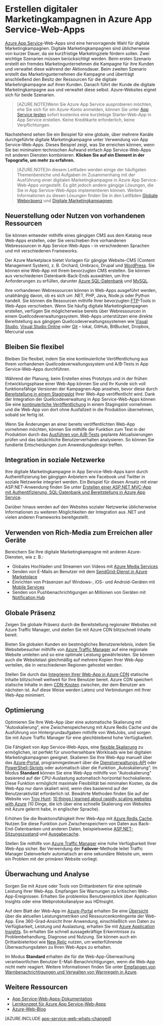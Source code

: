 <properties 
	pageTitle="Erstellen digitaler Marketingkampagnen in Azure App Service-Web-Apps" 
	description="Dieser Leitfaden bietet eine technische Übersicht über die Verwendung von Azure App Service-Web-Apps zum Erstellen von digitaler Marketingkampagnen. Dazu gehören die Bereitstellung, die Integration von sozialen Medien, Skalierungsstrategien und die Überwachung." 
	editor="jimbe" 
	manager="wpickett" 
	authors="cephalin" 
	services="app-service\web" 
	documentationCenter=""/>

<tags 
	ms.service="app-service-web" 
	ms.workload="web" 
	ms.tgt_pltfrm="na" 
	ms.devlang="na" 
	ms.topic="article" 
	ms.date="12/10/2015" 
	ms.author="cephalin"/>

# Erstellen digitaler Marketingkampagnen in Azure App Service-Web-Apps
[Azure App Service](http://go.microsoft.com/fwlink/?LinkId=529714)-Web-Apps sind eine hervorragende Wahl für digitale Marketingkampagnen. Digitale Marketingkampagnen sind üblicherweise von kurzer Dauer, da sie kurzfristige Marketingziele fördern sollen. Zwei wichtige Szenarien müssen berücksichtigt werden. Beim ersten Szenario erstellt ein fremdes Marketingunternehmen die Kampagne für ihre Kunden und verwaltet diese während der Aktionsdauer. Beim zweiten Szenario erstellt das Marketingunternehmen die Kampagne und überträgt anschließend den Besitz der Ressourcen für die digitale Marketingkampagne auf ihren Kunden. Danach führt der Kunde die digitale Marketingkampagne aus und verwaltet diese selbst. Azure-Websites eignet sich für beide Szenarien.

>[AZURE.NOTE]Wenn Sie Azure App Service ausprobieren möchten, ehe Sie sich für ein Azure-Konto anmelden, können Sie unter [App Service testen](http://go.microsoft.com/fwlink/?LinkId=523751) sofort kostenlos eine kurzlebige Starter-Web-App in App Service erstellen. Keine Kreditkarte erforderlich, keine Verpflichtungen.

Nachstehend sehen Sie ein Beispiel für eine globale, über mehrere Kanäle durchgeführte digitale Marketingkampagne unter Verwendung von App Service-Web-Apps. Dieses Beispiel zeigt, was Sie erreichen können, wenn Sie bei minimalem technischen Aufwand einfach App Service-Web-Apps mit anderen Diensten kombinieren. **Klicken Sie auf ein Element in der Topografie, um mehr zu erfahren.**

<object type="image/svg+xml" data="https://sidneyhcontent.blob.core.windows.net/documentation/digital-marketing-notitle.svg" width="100%" height="100%"></object>

> [AZURE.NOTE]In diesem Leitfaden werden einige der häufigsten Themenbereiche und Aufgaben im Zusammenhang mit der Ausführung einer digitalen Marketingkampagne in Azure App Service-Web-Apps vorgestellt. Es gibt jedoch andere gängige Lösungen, die Sie in App Service-Web-Apps implementieren können. Weitere Informationen zu diesen Lösungen finden Sie in den Leitfäden [Globale Webpräsenz](web-sites-global-web-presence-solution-overview.md) und [Digitale Marketingkampagnen](web-sites-business-application-solution-overview.md).

## Neuerstellung oder Nutzen von vorhandenen Ressourcen

Sie können entweder mithilfe eines gängigen CMS aus dem Katalog neue Web-Apps erstellen, oder Sie verschieben Ihre vorhandenen Webressourcen in App Service-Web-Apps – in verschiedenen Sprachen und mit verschiedenen Frameworks.

Der Azure Marketplace bietet Vorlagen für gängige Website-CMS (Content Management System), z. B. Orchard, Umbraco, Drupal und [WordPress]. Sie können eine Web-App mit Ihrem bevorzugten CMS erstellen. Sie können aus verschiedenen Datenbank-Back-Ends auswählen, um Ihre Anforderungen zu erfüllen, darunter [Azure SQL-Datenbank] und [MySQL].

Ihre vorhandenen Webressourcen können in Web-Apps ausgeführt werden, unabhängig davon, ob es sich um .NET, PHP, Java, Node.js oder Python handelt. Sie können die Ressourcen mithilfe Ihrer bevorzugten [FTP]-Tools in Web-Apps verschieben. Wenn Sie häufig digitale Marketingkampagnen erstellen, verfügen Sie möglicherweise bereits über Webressourcen in einem Quellcodeverwaltungssystem. Web-Apps unterstützen eine direkte Bereitstellung aus gängigen Quellcodeverwaltungssystemen wie [Visual Studio], [Visual Studio Online] oder [Git] – lokal, GitHub, BitBucket, Dropbox, Mercurial usw.

## Bleiben Sie flexibel

Bleiben Sie flexibel, indem Sie eine kontinuierliche Veröffentlichung aus Ihrem vorhandenen Quellcodeverwaltungssystem und A/B-Tests in App Service-Web-Apps durchführen.

Während der Planung, beim Erstellen eines Prototyps und in der frühen Entwicklungsphase einer Web-App können Sie und Ihr Kunde sich voll funktionsfähige Versionen der Kampagnen-App ansehen, bevor diese durch [Bereitstellung in einem Stagingslot] Ihrer Web-App veröffentlicht wird. Dank der Integration der Quellcodeverwaltung in App Service-Web-Apps können Sie eine [kontinuierliche Veröffentlichung] in einem Stagingslot vornehmen und die Web-App von dort ohne Ausfallzeit in die Produktion übernehmen, sobald sie fertig ist.

Wenn Sie Änderungen an einer bereits veröffentlichten Web-App vornehmen möchten, können Sie mithilfe der Funktion zum Test in der Produktion durch das [Ausführen von A/B-Tests] geplante Aktualisierungen prüfen und das tatsächliche Benutzerverhalten analysieren. So können Sie fundierte Entscheidungen zum Anwendungsdesign treffen.


## Integration in soziale Netzwerke

Ihre digitale Marketingkampagne in App Service-Web-Apps kann durch Authentifizierung bei gängigen Anbietern wie Facebook und Twitter in soziale Netzwerke integriert werden. Ein Beispiel für diesen Ansatz mit einer ASP.NET-Anwendung finden Sie unter [Erstellen einer ASP.NET MVC-App mit Authentifizierung, SQL-Datenbank und Bereitstellung in Azure App Service].

Darüber hinaus werden auf den Websites sozialer Netzwerke üblicherweise Informationen zu weiteren Möglichkeiten der Integration aus .NET und vielen anderen Frameworks bereitgestellt.

## Verwenden von Rich-Media zum Erreichen aller Geräte

Bereichern Sie Ihre digitale Marketingkampagne mit anderen Azure-Diensten, wie z. B.:

-  Globales Hochladen und Streamen von Videos mit [Azure Media Services]
-  Senden von E-Mails an Benutzer mit dem [SendGrid-Dienst in Azure Marketplace]
-  Einrichten von Präsenzen auf Windows-, iOS- und Android-Geräten mit [Mobile Services]
-  Senden von Pushbenachrichtigungen an Millionen von Geräten mit [Notification Hub]

## Globale Präsenz

Zeigen Sie globale Präsenz durch die Bereitstellung regionaler Websites mit Azure Traffic Manager, und stellen Sie mit Azure CDN blitzschnell Inhalte bereit.

Bieten Sie globalen Kunden ein bestmögliches Benutzererlebnis, indem Sie Websitebesucher mithilfe von [Azure Traffic Manager] auf eine regionale Website umleiten und so eine optimale Leistung gewährleisten. Sie können auch die Websitelast gleichmäßig auf mehrere Kopien Ihrer Web-App verteilen, die in verschiedenen Regionen gehostet werden.

Stellen Sie durch das [Integrieren Ihrer Web-App in Azure CDN] statische Inhalte blitzschnell weltweit für Ihre Benutzer bereit. Azure CDN speichert statische Inhalte in dem [CDN-Knoten] zwischen, der dem Benutzer am nächsten ist. Auf diese Weise werden Latenz und Verbindungen mit Ihrer Web-App minimiert.

## Optimierung

Optimieren Sie Ihre Web-App über eine automatische Skalierung mit "Autoskalierung", eine Zwischenspeicherung mit Azure Redis Cache und die Ausführung von Hintergrundaufgaben mithilfe von WebJobs, und sorgen Sie mit Azure Traffic Manager für eine gleichbleibend hohe Verfügbarkeit.

Die Fähigkeit von App Service-Web-Apps, eine [flexible Skalierung] zu ermöglichen, ist perfekt für unvorhersehbare Workloads wie bei digitalen Marketingkampagnen geeignet. Skalieren Sie Ihre Web-App manuell über das [Azure-Portal](http://go.microsoft.com/fwlink/?LinkId=529715), programmgesteuert über die [Dienstverwaltungs-API] oder [PowerShell-Skripts] oder automatisch über die Funktion „Autoskalierung“. Im Modus **Standard** können Sie eine Web-App mithilfe von "Autoskalierung" basierend auf der CPU-Auslastung automatisch horizontal hochskalieren. Diese Funktion ermöglicht maximale Flexibilität bei minimalen Kosten, da die Web-App nur dann skaliert wird, wenn dies basierend auf der Benutzeraktivität erforderlich ist. Bewährte Methoden finden Sie auf der Website von [Troy Hunt]\: [10 things I learned about rapidly scaling websites with Azure] (10 Dinge, die ich über eine schnelle Skalierung von Websites mit Azure gelernt habe, in englischer Sprache).

Erhöhen Sie die Reaktionsfähigkeit Ihrer Web-App mit [Azure Redis Cache]. Nutzen Sie diese Funktion zum Zwischenspeichern von Daten aus Back-End-Datenbanken und anderen Daten, beispielsweise [ASP.NET-Sitzungszustand] und [Ausgabecache].

Stellen Sie mithilfe von [Azure Traffic Manager] eine hohe Verfügbarkeit Ihrer Web-App sicher. Bei Verwendung der **Failover**-Methode leitet Traffic Manager Datenverkehr automatisch an eine sekundäre Website um, wenn ein Problem mit der primären Website vorliegt.

## Überwachung und Analyse

Sorgen Sie mit Azure oder Tools von Drittanbietern für eine optimale Leistung Ihrer Web-App. Empfangen Sie Warnungen zu kritischen Web-App-Ereignissen. Erhalten Sie problemlos Benutzereinblick über Application Insights oder eine Webprotokollanalyse aus HDInsight.

Auf dem Blatt der Web-App im [Azure-Portal](http://go.microsoft.com/fwlink/?LinkId=529715) erhalten Sie eine [Übersicht] über die aktuellen Leistungsmetriken und Ressourcenkontingente der Web-App. Eine 360-Grad-Ansicht Ihrer Anwendung, einschließlich von Daten zu Verfügbarkeit, Leistung und Auslastung, erhalten Sie mit [Azure Application Insights]. So erhalten Sie schnell aussagekräftige Erkenntnisse zu Problembehandlung, Diagnose und Nutzung. Sie können auch ein Drittanbietertool wie [New Relic] nutzen, um weiterführende Überwachungsdaten zu Ihren Web-Apps zu erhalten.

Im Modus **Standard** erhalten die für die Web-App-Überwachung verantwortlichen Benutzer E-Mail-Benachrichtigungen, wenn die Web-App nicht mehr reagiert. Weitere Informationen finden Sie unter [Empfangen von Warnbenachrichtigungen und Verwalten von Warnregeln in Azure].

## Weitere Ressourcen

- [App Service-Web-Apps-Dokumentation](/services/app-service/web/)
- [Lernkonzept für Azure App Service-Web-Apps](websites-learning-map.md)
- [Azure-Web-Blog](/blog/topics/web/)

[AZURE.INCLUDE [app-service-web-whats-changed](../../includes/app-service-web-whats-changed.md)]

[Azure App Service]: /services/app-service/web/

[WordPress]: web-sites-php-web-site-gallery.md
  
[MySQL]: web-sites-php-mysql-deploy-use-git.md
[Azure SQL-Datenbank]: web-sites-dotnet-deploy-aspnet-mvc-app-membership-oauth-sql-database.md
[FTP]: web-sites-deploy.md#ftp
[Visual Studio]: web-sites-dotnet-get-started.md
[Visual Studio Online]: ../cloud-services-continuous-delivery-use-vso.md
[Git]: web-sites-publish-source-control.md

[Bereitstellung in einem Stagingslot]: web-sites-staged-publishing.md
[kontinuierliche Veröffentlichung]: http://rickrainey.com/2014/01/21/continuous-deployment-github-with-azure-web-sites-and-staged-publishing/
[Ausführen von A/B-Tests]: http://blogs.msdn.com/b/tomholl/archive/2014/11/10/a-b-testing-with-azure-websites.aspx

[Erstellen einer ASP.NET MVC-App mit Authentifizierung, SQL-Datenbank und Bereitstellung in Azure App Service]: web-sites-dotnet-deploy-aspnet-mvc-app-membership-oauth-sql-database.md

[Azure Media Services]: http://blogs.technet.com/b/cbernier/archive/2013/09/03/windows-azure-media-services-and-web-sites.aspx
[SendGrid-Dienst in Azure Marketplace]: sendgrid-dotnet-how-to-send-email.md
[Mobile Services]: ../mobile-services-dotnet-backend-windows-store-dotnet-push-notifications-app-users.md
[Notification Hub]: ../mobile-services-dotnet-backend-windows-store-dotnet-push-notifications-app-users.md

[Azure Traffic Manager]: http://www.hanselman.com/blog/CloudPowerHowToScaleAzureWebsitesGloballyWithTrafficManager.aspx
[Integrieren Ihrer Web-App in Azure CDN]: cdn-websites-with-cdn.md
[CDN-Knoten]: https://msdn.microsoft.com/library/azure/gg680302.aspx

[flexible Skalierung]: /manage/services/web-sites/how-to-scale-websites/
[Azure Management Portal]: http://manage.windowsazure.com/
[Dienstverwaltungs-API]: http://msdn.microsoft.com/library/windowsazure/ee460799.aspx
[PowerShell-Skripts]: http://msdn.microsoft.com/library/windowsazure/jj152841.aspx
[Troy Hunt]: https://twitter.com/troyhunt
[10 things I learned about rapidly scaling websites with Azure]: http://www.troyhunt.com/2014/09/10-things-i-learned-about-rapidly.html
[Azure Redis Cache]: /blog/2014/06/05/mvc-movie-app-with-azure-redis-cache-in-15-minutes/
[ASP.NET-Sitzungszustand]: https://msdn.microsoft.com/library/azure/dn690522.aspx
[Ausgabecache]: https://msdn.microsoft.com/library/azure/dn798898.aspx

[Übersicht]: /manage/services/web-sites/how-to-monitor-websites/
[Azure Application Insights]: http://blogs.msdn.com/b/visualstudioalm/archive/2015/01/07/application-insights-and-azure-websites.aspx
[New Relic]: /develop/net/how-to-guides/new-relic/
[Empfangen von Warnbenachrichtigungen und Verwalten von Warnregeln in Azure]: http://msdn.microsoft.com/library/windowsazure/dn306638.aspx

  
  [gitstaging]: http://www.bradygaster.com/post/multiple-environments-with-windows-azure-web-sites
 

<!---HONumber=AcomDC_1217_2015-->